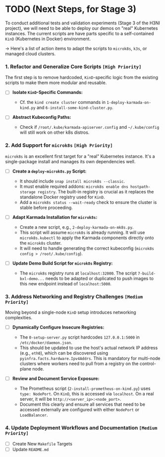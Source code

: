 # TODO (Next Steps, for Stage 3)

To conduct additional tests and validation experiments (Stage 3 of the H3NI project), we will need to be able to deploy our demos on "real" Kubernetes instances. The current scripts are have parts specific to a self-contained `KinD` (Kubernetes in Docker) environment.

-> Here's a list of action items to adapt the scripts to `microk8s`, `k3s`, or managed cloud clusters.

### 1. Refactor and Generalize Core Scripts `[High Priority]`

The first step is to remove hardcoded, `KinD`-specific logic from the existing scripts to make them more modular and reusable.

- [ ] **Isolate `KinD`-Specific Commands:**
    -   Cf. the `kind create cluster` commands in `1-deploy-karmada-on-kind.py` and `6-install-some-kind-cluster.py`.

- [ ] **Abstract Kubeconfig Paths:**
    -   Check if `/root/.kube/karmada-apiserver.config` and `~/.kube/config` will still work on other k8s distros.

### 2. Add Support for `microk8s` `[High Priority]`

`microk8s` is an excellent first target for a "real" Kubernetes instance. It's a single-package install and manages its own dependencies well.

- [ ] **Create a `deploy-microk8s.py` Script:**
    -   It should include `snap install microk8s --classic`.
    -   It must enable required addons: `microk8s enable dns hostpath-storage registry`. The built-in registry is crucial as it replaces the standalone Docker registry used for `KinD`.
    -   Add a `microk8s status --wait-ready` check to ensure the cluster is stable before proceeding.

- [ ] **Adapt Karmada Installation for `microk8s`:**
    -   Create a new script, e.g., `2-deploy-karmada-on-mk8s.py`.
    -   This script will assume `microk8s` is already running. It will use `microk8s.kubectl` to apply the Karmada components directly onto the `microk8s` cluster.
    -   It will need to handle generating the correct kubeconfig (`microk8s config > /root/.kube/config`).

- [ ] **Update Demo Build Script for `microk8s` Registry:**
    -   The `microk8s` registry runs at `localhost:32000`. The script `7-build-bxl-demo...` needs to be adapted or duplicated to push images to this new endpoint instead of `localhost:5000`.

### 3. Address Networking and Registry Challenges `[Medium Priority]`

Moving beyond a single-node `KinD` setup introduces networking complexities.

- [ ] **Dynamically Configure Insecure Registries:**
    -   The `0-setup-server.py` script hardcodes `127.0.0.1:5000` in `/etc/docker/daemon.json`.
    -   This should be updated to use the host's actual network IP address (e.g., `eth0`), which can be discovered using `pyinfra.facts.hardware.Ipv4Addrs`. This is mandatory for multi-node clusters where workers need to pull from a registry on the control-plane node.

- [ ] **Review and Document Service Exposure:**
    -   The Prometheus script (`2-install-prometheus-on-kind.py`) uses `type: NodePort`. On `KinD`, this is accessed via `localhost`. On a real server, it will be `http://<server_ip>:<node_port>`.
    -   Document this clearly and ensure all services that need to be accessed externally are configured with either `NodePort` or `LoadBalancer`.

### 4. Update Deployment Workflows and Documentation `[Medium Priority]`

- [ ] Create New `Makefile` Targets
- [ ] Update `README.md`
